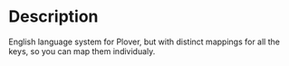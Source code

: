 # Description
English language system for Plover, but with distinct mappings for all the keys, so you can map them individualy.


